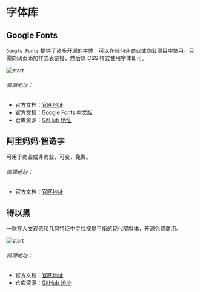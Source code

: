 # 字体库

## Google Fonts

`Google Fonts` 提供了诸多开源的字体，可以在任何非商业或商业项目中使用。只需向网页添加样式表链接，然后以 CSS 样式使用字体即可。

![start](https://img.shields.io/github/stars/google/fonts?style=social)

###### 资源地址：
- 官方文档：[官网地址](https://developers.google.cn/fonts?hl=zh-cn)
- 官方文档：[Google Fonts 中文版](https://www.googlefonts.cn/)
- 仓库资源：[GitHub 地址](https://github.com/google/fonts)


## 阿里妈妈·智造字

可用于商业或非商业，可变、免费。

###### 资源地址：
- 官方文档：[官网地址](https://www.iconfont.cn/fonts)
  

## 得以黑

一款在人文观感和几何特征中寻找视觉平衡的现代窄斜体，开源免费商用。

![start](https://img.shields.io/github/stars/atelier-anchor/smiley-sans?style=social)

###### 资源地址：
- 官方文档：[官网地址](https://atelier-anchor.com/typefaces/smiley-sans)
- 仓库资源：[GitHub 地址](https://github.com/atelier-anchor/smiley-sans)
